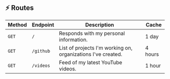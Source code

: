 ## ⚡️ Routes
| Method | Endpoint | Description | Cache |
|-|-|-|-|
| `GET` | `/` | Responds with my personal information. | 1 day |
| `GET` | `/github` | List of projects I'm working on, organizations I've created. | 4 hours |
| `GET` | `/videos` | Feed of my latest YouTube videos. | 1 hour |
